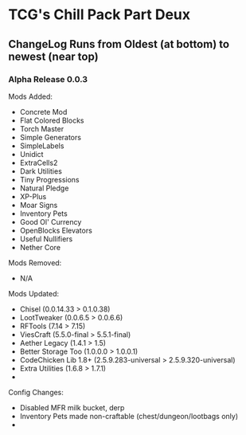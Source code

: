 # TCG's Chill Pack Part Deux  
## ChangeLog Runs from Oldest (at bottom) to newest (near top)  


### Alpha Release 0.0.3
Mods Added:  
- Concrete Mod  
- Flat Colored Blocks  
- Torch Master  
- Simple Generators  
- SimpleLabels  
- Unidict  
- ExtraCells2  
- Dark Utilities  
- Tiny Progressions  
- Natural Pledge  
- XP-Plus  
- Moar Signs  
- Inventory Pets  
- Good Ol' Currency  
- OpenBlocks Elevators  
- Useful Nullifiers  
- Nether Core  

Mods Removed:  
- N/A

Mods Updated:  
- Chisel (0.0.14.33 > 0.1.0.38)  
- LootTweaker (0.0.6.5 > 0.0.6.6)  
- RFTools (7.14 > 7.15)  
- ViesCraft (5.5.0-final > 5.5.1-final)  
- Aether Legacy (1.4.1 > 1.5)  
- Better Storage Too (1.0.0.0 > 1.0.0.1)  
- CodeChicken Lib 1.8+ (2.5.9.283-universal > 2.5.9.320-universal)  
- Extra Utilities (1.6.8 > 1.7.1)  
- 

Config Changes:  
- Disabled MFR milk bucket, derp  
- Inventory Pets made non-craftable (chest/dungeon/lootbags only)  
- 


